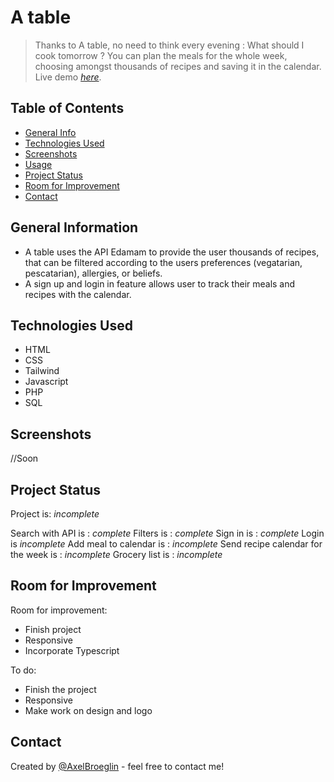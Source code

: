 # A table
> Thanks to A table, no need to think every evening : What should I cook tomorrow ? You can plan the meals for the whole week, choosing amongst thousands of recipes and saving it in the calendar.
> Live demo [_here_](https://axelbroeglin.dev/a-table/public/index.php).

## Table of Contents
* [General Info](#general-information)
* [Technologies Used](#technologies-used)
* [Screenshots](#screenshots) 
* [Usage](#usage)
* [Project Status](#project-status)
* [Room for Improvement](#room-for-improvement)
* [Contact](#contact)


## General Information
- A table uses the API Edamam to provide the user thousands of recipes, that can be filtered according to the users preferences (vegatarian, pescatarian), allergies, or beliefs.
- A sign up and login in feature allows user to track their meals and recipes with the calendar. 

## Technologies Used
- HTML
- CSS
- Tailwind
- Javascript
- PHP
- SQL


## Screenshots
//Soon


## Project Status
Project is: _incomplete_

Search with API is : _complete_
Filters is : _complete_
Sign in is : _complete_
Login is _incomplete_
Add meal to calendar is : _incomplete_
Send recipe calendar for the week is : _incomplete_
Grocery list is : _incomplete_

## Room for Improvement
Room for improvement:
- Finish project
- Responsive
- Incorporate Typescript

To do:
- Finish the project
- Responsive
- Make work on design and logo 


## Contact
Created by [@AxelBroeglin](https://www.axelbroeglin.dev) - feel free to contact me!
